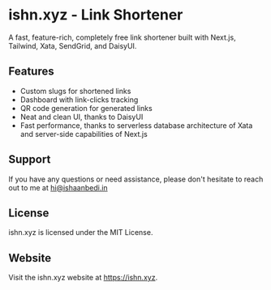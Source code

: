 # ishn.xyz - Link Shortener

A fast, feature-rich, completely free link shortener built with Next.js, Tailwind, Xata, SendGrid, and DaisyUI.

## Features

- Custom slugs for shortened links
- Dashboard with link-clicks tracking
- QR code generation for generated links
- Neat and clean UI, thanks to DaisyUI
- Fast performance, thanks to serverless database architecture of Xata and server-side capabilities of Next.js

## Support

If you have any questions or need assistance, please don't hesitate to reach out to me at hi@ishaanbedi.in

## License

ishn.xyz is licensed under the MIT License.

## Website

Visit the ishn.xyz website at https://ishn.xyz.
